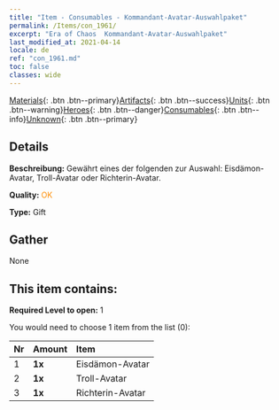 ```yaml
---
title: "Item - Consumables - Kommandant-Avatar-Auswahlpaket"
permalink: /Items/con_1961/
excerpt: "Era of Chaos  Kommandant-Avatar-Auswahlpaket"
last_modified_at: 2021-04-14
locale: de
ref: "con_1961.md"
toc: false
classes: wide
---
```

 [Materials](/de/Items/){: .btn .btn--primary}[Artifacts](/de/Items/Artifacts/){: .btn .btn--success}[Units](/de/Items/Units/){: .btn .btn--warning}[Heroes](/de/Items/Heroes/){: .btn .btn--danger}[Consumables](/de/Items/Consumables/){: .btn .btn--info}[Unknown](/de/Items/Unknown/){: .btn .btn--primary}

## Details
 **Beschreibung:** Gewährt eines der folgenden zur Auswahl: Eisdämon-Avatar, Troll-Avatar oder Richterin-Avatar.

 **Quality:** <span style="color: #FF8C00">OK</span>

 **Type:** Gift

## Gather

  None

## This item contains:

 **Required Level to open:** 1

 You would need to choose 1 item from the list (0):

  | Nr | Amount |     Item    |
  |:---|:-------|:------------|
  | 1 |  **1x** | Eisdämon-Avatar |  | 
  | 2 |  **1x** | Troll-Avatar |  | 
  | 3 |  **1x** | Richterin-Avatar |  | 
